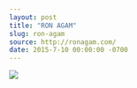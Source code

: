 ```yaml
---
layout: post
title: "RON AGAM"
slug: ron-agam
source: http://ronagam.com/
date: 2015-7-10 00:00:00 -0700
---
```


<img src="{{ site.url }}/assets/img/screenshots/ron-agam.jpg">
